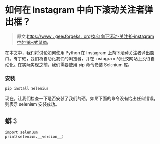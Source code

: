 # 如何在 Instagram 中向下滚动关注者弹出框？

> 原文:[https://www . geesforgeks . org/如何向下滚动-关注者-instagram 中的弹出式菜单/](https://www.geeksforgeeks.org/how-to-scroll-down-followers-popup-in-instagram/)

在本文中，我们将讨论如何使用 Python 在 Instagram 上向下滚动关注者弹出窗口。有了硒，我们将自动化我们的浏览器，并在 Instagram 的社交网站上执行自动化。在实际实现之前，我们需要使用 pip 命令安装 Selenium 库。

### 安装:

```
pip install Selenium
```

现在，让我们检查一下是否安装了我们的硒。如果下面的命令没有给出任何错误，则表示 selenium 安装成功。

## 蟒 3

```
import selenium
print(selenium.__version__)
```